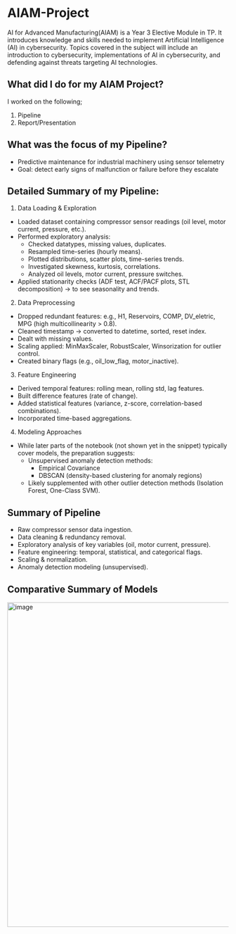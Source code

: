 # AIAM-Project
AI for Advanced Manufacturing(AIAM) is a Year 3 Elective Module in TP. It introduces knowledge and skills needed to implement Artificial Intelligence (AI) in cybersecurity. Topics covered in the subject will include an introduction to cybersecurity, implementations of AI in cybersecurity, and defending against threats targeting AI technologies.

## What did I do for my AIAM Project? 
I worked on the following;
1) Pipeline
2) Report/Presentation

## What was the focus of my Pipeline?
- Predictive maintenance for industrial machinery using sensor telemetry
- Goal: detect early signs of malfunction or failure before they escalate

## Detailed Summary of my Pipeline:
1. Data Loading & Exploration
- Loaded dataset containing compressor sensor readings (oil level, motor current, pressure, etc.).
- Performed exploratory analysis:
  - Checked datatypes, missing values, duplicates.
  - Resampled time-series (hourly means).
  - Plotted distributions, scatter plots, time-series trends.
  - Investigated skewness, kurtosis, correlations.
  - Analyzed oil levels, motor current, pressure switches.
- Applied stationarity checks (ADF test, ACF/PACF plots, STL decomposition) → to see seasonality and trends.

2. Data Preprocessing
- Dropped redundant features: e.g., H1, Reservoirs, COMP, DV_eletric, MPG (high multicollinearity > 0.8).
- Cleaned timestamp → converted to datetime, sorted, reset index.
- Dealt with missing values.
- Scaling applied: MinMaxScaler, RobustScaler, Winsorization for outlier control.
- Created binary flags (e.g., oil_low_flag, motor_inactive).

3. Feature Engineering
- Derived temporal features: rolling mean, rolling std, lag features.
- Built difference features (rate of change).
- Added statistical features (variance, z-score, correlation-based combinations).
- Incorporated time-based aggregations.

4. Modeling Approaches
- While later parts of the notebook (not shown yet in the snippet) typically cover models, the preparation suggests:
  - Unsupervised anomaly detection methods:
    - Empirical Covariance
    - DBSCAN (density-based clustering for anomaly regions)
  - Likely supplemented with other outlier detection methods (Isolation Forest, One-Class SVM).

## Summary of Pipeline
- Raw compressor sensor data ingestion.
- Data cleaning & redundancy removal.
- Exploratory analysis of key variables (oil, motor current, pressure).
- Feature engineering: temporal, statistical, and categorical flags.
- Scaling & normalization.
- Anomaly detection modeling (unsupervised).

## Comparative Summary of Models
<img width="1350" height="738" alt="image" src="https://github.com/user-attachments/assets/3596a52b-fef2-4ee8-a472-a45a420bf838" />


